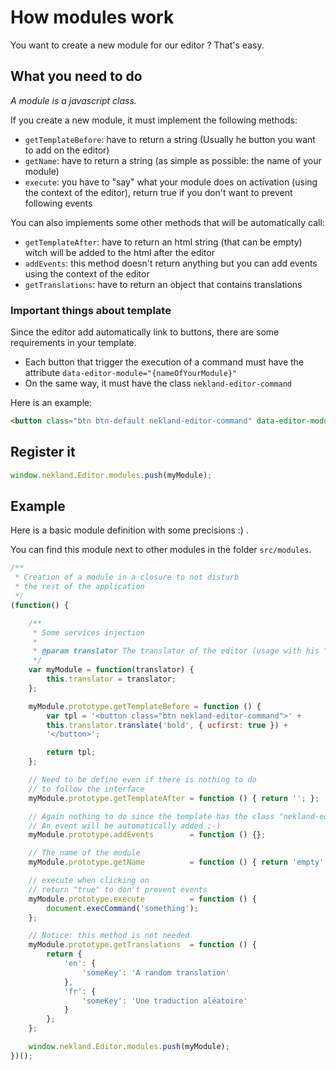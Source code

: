 How modules work
================

You want to create a new module for our editor ? That's easy.

What you need to do
-------------------

*A module is a javascript class.*


If you create a new module, it must implement the following methods:
* `getTemplateBefore`: have to return a string (Usually he button you want to add on the editor)
* `getName`: have to return a string (as simple as possible: the name of your module)
* `execute`: you have to "say" what your module does on activation (using the context of the editor), return true if you don't want to prevent following events

You can also implements some other methods that will be automatically call:
* `getTemplateAfter`: have to return an html string (that can be empty) witch will be added to the html after the editor
* `addEvents`: this method doesn't return anything but you can add events using the context of the editor
* `getTranslations`: have to return an object that contains translations

### Important things about **template**

Since the editor add automatically link to buttons, there are some requirements in your template.
* Each button that trigger the execution of a command must have the attribute `data-editor-module="{nameOfYourModule}"`
* On the same way, it must have the class `nekland-editor-command`

Here is an example:

```html
<button class="btn btn-default nekland-editor-command" data-editor-module="{nameOfYourModule}"></button>
```

Register it
-----------

```javascript
window.nekland.Editor.modules.push(myModule);
```

Example
-------

Here is a basic module definition with some precisions :) .

You can find this module next to other modules in the folder `src/modules`.

```javascript
/**
 * Creation of a module in a closure to not disturb
 * the rest of the application
 */
(function() {

    /**
     * Some services injection
     *
     * @param translator The translator of the editor (usage with his "translate" method)
     */
    var myModule = function(translator) {
        this.translator = translator;
    };

    myModule.prototype.getTemplateBefore = function () {
        var tpl = '<button class="btn nekland-editor-command">' +
        this.translator.translate('bold', { ucfirst: true }) +
        '</button>';

        return tpl;
    };

    // Need to be define even if there is nothing to do
    // to follow the interface
    myModule.prototype.getTemplateAfter = function () { return ''; };

    // Again nothing to do since the template has the class "nekland-editor-command"
    // An event will be automatically added ;-)
    myModule.prototype.addEvents        = function () {};

    // The name of the module
    myModule.prototype.getName          = function () { return 'empty'; };

    // execute when clicking on
    // return "true" to don't prevent events
    myModule.prototype.execute          = function () {
        document.execCommand('something');
    };

    // Notice: this method is not needed
    myModule.prototype.getTranslations  = function () {
        return {
            'en': {
                'someKey': 'A random translation'
            },
            'fr': {
                'someKey': 'Une traduction aléatoire'
            }
        };
    };

    window.nekland.Editor.modules.push(myModule);
})();
```